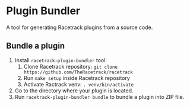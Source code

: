# Plugin Bundler
A tool for generating Racetrack plugins from a source code.

## Bundle a plugin

1. Install `racetrack-plugin-bundler` tool:
    1. Clone Racetrack repository: `git clone https://github.com/TheRacetrack/racetrack`
    2. Run `make setup` inside Racetrack repository
    3. Activate Ractrack venv: `. venv/bin/activate`
2. Go to the directory where your plugin is located.
3. Run `racetrack-plugin-bundler bundle` to bundle a plugin into ZIP file.
